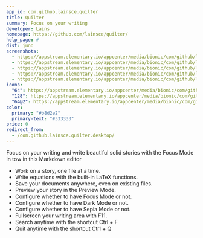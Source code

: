 ```yaml
---
app_id: com.github.lainsce.quilter
title: Quilter
summary: Focus on your writing
developer: Lains
homepage: https://github.com/lainsce/quilter/
help_page: #
dist: juno
screenshots:
  - https://appstream.elementary.io/appcenter/media/bionic/com/github/lainsce.quilter/9CBFF1414A361634A6E877CDF490C306/screenshots/image-1_orig.png
  - https://appstream.elementary.io/appcenter/media/bionic/com/github/lainsce.quilter/9CBFF1414A361634A6E877CDF490C306/screenshots/image-2_orig.png
  - https://appstream.elementary.io/appcenter/media/bionic/com/github/lainsce.quilter/9CBFF1414A361634A6E877CDF490C306/screenshots/image-3_orig.png
  - https://appstream.elementary.io/appcenter/media/bionic/com/github/lainsce.quilter/9CBFF1414A361634A6E877CDF490C306/screenshots/image-4_orig.png
  - https://appstream.elementary.io/appcenter/media/bionic/com/github/lainsce.quilter/9CBFF1414A361634A6E877CDF490C306/screenshots/image-5_orig.png
icons:
  "64": https://appstream.elementary.io/appcenter/media/bionic/com/github/lainsce.quilter/9CBFF1414A361634A6E877CDF490C306/icons/64x64/com.github.lainsce.quilter_com.github.lainsce.quilter.png
  "128": https://appstream.elementary.io/appcenter/media/bionic/com/github/lainsce.quilter/9CBFF1414A361634A6E877CDF490C306/icons/128x128/com.github.lainsce.quilter_com.github.lainsce.quilter.png
  "64@2": https://appstream.elementary.io/appcenter/media/bionic/com/github/lainsce.quilter/9CBFF1414A361634A6E877CDF490C306/icons/64x64@2/com.github.lainsce.quilter_com.github.lainsce.quilter.png
color:
  primary: "#b8d2e2"
  primary-text: "#333333"
price: 0
redirect_from:
  - /com.github.lainsce.quilter.desktop/
---
```


<p>Focus on your writing and write beautiful solid stories with the Focus Mode in tow in this Markdown editor</p>
<ul>
  <li>Work on a story, one file at a time.</li>
  <li>Write equations with the built-in LaTeX functions.</li>
  <li>Save your documents anywhere, even on existing files.</li>
  <li>Preview your story in the Preview Mode.</li>
  <li>Configure whether to have Focus Mode or not.</li>
  <li>Configure whether to have Dark Mode or not.</li>
  <li>Configure whether to have Sepia Mode or not.</li>
  <li>Fullscreen your writing area with F11.</li>
  <li>Search anytime with the shortcut Ctrl + F</li>
  <li>Quit anytime with the shortcut Ctrl + Q</li>
</ul>